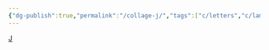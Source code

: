 ```yaml
---
{"dg-publish":true,"permalink":"/collage-j/","tags":["c/letters","c/lamp","c/circle","c/phone","c/yellow","c/red","c/series","c/flat-background","c/JA"],"created":"2024-01-02T09:11:53.596-05:00","updated":"2024-01-04T11:38:55.539-05:00"}
---
```



[J](https://www.instagram.com/p/B8r0P6OBdz0/)
